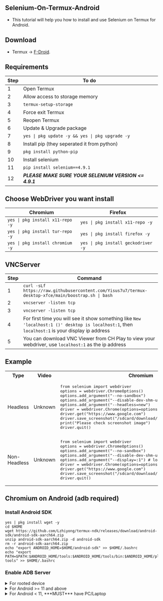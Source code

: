 Selenium-On-Termux-Android
--------------------------

- This tutorial will help you how to install and use Selenium on Termux for Android.

Download
--------

- Termux -> [F-Droid](https://f-droid.org/packages/com.termux/).

Requirements
-----

Step | To do |
--- | --- |
1 | Open Termux |
2 | Allow access to storage memory |
3 | `termux-setup-storage` |
4 | Force exit Termux |
5 | Reopen Termux |
6 | Update & Upgrade package |
7 | `yes \| pkg update -y && yes \| pkg upgrade -y` |
8 | Install pip (they seperated it from python) |
9 | `pkg install python-pip` |
10 | Install selenium |
11 | `pip install selenium==4.9.1` |
12 | ***PLEASE MAKE SURE YOUR SELENIUM VERSION <= 4.9.1*** |

Choose WebDriver you want install
---------------------------------

Chromium | Firefox |
--- | --- |
`yes \| pkg install x11-repo -y` | `yes \| pkg install x11-repo -y` |
`yes \| pkg install tur-repo -y` | `yes \| pkg install firefox -y` |
`yes \| pkg install chromium -y` | `yes \| pkg install geckodriver -y` |

VNCServer
---------

Step | Command |
--- | --- |
1 | `curl -sLf https://raw.githubusercontent.com/Yisus7u7/termux-desktop-xfce/main/boostrap.sh \| bash` |
2 | `vncserver -listen tcp` |
3 | `vncserver -listen tcp` |
4 | For first time you will see it show something like `New 'localhost:1 ()' desktop is localhost:1`, then `localhost:1` is your display ip address |
5 | You can download VNC Viewer from CH Play to view your webdriver, use `localhost:1` as the ip address |

Example
-------

<table>
  <tr>
    <th>Type</th>
    <th>Video</th>
    <th>Chromium</th>
    <th>Firefox</th>
  </tr>
  <tr>
    <td>Headless</td>
    <td>Unknown</td>
    <td><pre>from selenium import webdriver
options = webdriver.ChromeOptions()
options.add_argument("--no-sandbox")
options.add_argument("--disable-dev-shm-usage")
options.add_argument("--headless=new")
driver = webdriver.Chrome(options=options)
driver.get("https://www.google.com")
driver.save_screenshot("/sdcard/download/screenshot.png")
print("Please check screenshot image")
driver.quit()</pre></td>
    <td><pre>from selenium import webdriver
options = webdriver.FirefoxOptions()
options.add_argument("--headless")
driver = webdriver.Firefox(options=options)
driver.get("https://www.google.com")
driver.save_screenshot("/sdcard/download/screenshot.png")
driver.quit()</pre></td>
    <td></td>
  </tr>
  <tr>
    <td>Non-Headless</td>
    <td>Unknown</td>
    <td><pre>from selenium import webdriver
options = webdriver.ChromeOptions()
options.add_argument("--no-sandbox")
options.add_argument("--disable-dev-shm-usage")
options.add_argument("--display=:1") # localhost:1 -> display ID = 1
driver = webdriver.Chrome(options=options)
driver.get("https://www.google.com")
driver.save_screenshot("/sdcard/download/screenshot.png")
driver.quit()</pre></td>
    <td><pre>from selenium import webdriver
options = webdriver.FirefoxOptions()
options.add_argument("--display=:1") # localhost:1 -> display ID = 1
driver = webdriver.Firefox(options=options)
driver.get("https://www.google.com")
driver.save_screenshot("/sdcard/download/screenshot.png")
driver.quit()</pre></td>
    <td></td>
  </tr>
</table>

Chromium on Android (adb required)
----------------------------------

### Install Android SDK

  ```
  yes | pkg install wget -y
  cd $HOME
  wget https://github.com/Lzhiyong/termux-ndk/releases/download/android-sdk/android-sdk-aarch64.zip
  unzip android-sdk-aarch64.zip -d android-sdk
  rm -r android-sdk-aarch64.zip
  echo "export ANDROID_HOME=$HOME/android-sdk" >> $HOME/.bashrc
  echo "export PATH=$PATH:$ANDROID_HOME/tools:$ANDROID_HOME/tools/bin:$ANDROID_HOME/platform-tools" >> $HOME/.bashrc
  ```

### Enable ADB Server

<details>
<summary>For rooted device</summary>

```
su -c stop adbd && su -c start adbd
su -c setprop service.adb.tcp.port 5555
```

</details>

<details>
<summary>For Android >= 11 and above</summary>

- Watch this [video](https://youtu.be/KCODAyc_6rU) for how to enable adb server.
- Then run `adb devices`.
- Then continue run `adb tcpip 5555`.

</details>

<details>
<summary>For Android < 11, ***MUST*** have PC/Laptop</summary>

- Go to your phone Settings.
- Find Developer Mode.
- Enable Developer Mode.
- Follow me this step.

  ![settings_1](https://github.com/luanon404/Selenium-On-Termux-Android/assets/71830807/27552cb2-560e-4e85-82c9-c494b05a71e3)

  ![settings_2](https://github.com/luanon404/Selenium-On-Termux-Android/assets/71830807/ae1e36b4-dcf4-4e9f-920a-1c3781b089af)

- If your device doesn't match or is not similar to my phone, then try [this solution](https://stackoverflow.com/questions/52079343/how-can-i-use-adb-to-grant-permission-without-root).
- Connect your phone to PC/Laptop using a USB cable.
- On PC/Laptop, open the shell with administrator.
- Next, you need to install Choco (This is a very easy way to install adb).
- Run `Get-ExecutionPolicy`.
- Run `Set-ExecutionPolicy AllSigned`.
- Run `Set-ExecutionPolicy Bypass -Scope Process`.
- Run `Set-ExecutionPolicy Bypass -Scope Process -Force; [System.Net.ServicePointManager]::SecurityProtocol = [System.Net.ServicePointManager]::SecurityProtocol -bor 3072; iex ((New-Object System.Net.WebClient).DownloadString('https://community.chocolatey.org/install.ps1'))`.
- After installing Choco, run `choco install adb`.
- Open the command prompt on PC/Laptop, run `adb devices`.
- Then continue run `adb tcpip 5555`.
- \** And run this (I don't know if it's very important or not, but my Oppo phone needs this to run successfully) to allow termux write secure settings `adb shell pm grant com.termux android.permission.WRITE_SECURE_SETTINGS`.
- Now you can unplug the USB cable.

### Recheck Step

- Make sure you have enabled the ADB Server.
- Open Termux.
- Run `adb kill-server`.
- Then run `adb devices`.
- ![image](https://github.com/luanon404/Selenium-On-Termux-Android/assets/71830807/a59a6145-dd56-4a58-bf0d-1a58d4999fad)
- Make sure you only see `emulator-5554` in the list.

### Important

- ***If you turn off or restart your device, you must enable ADB Server AGAIN***.
- ***If you close termux app and open again, you need to active adb server by run `adb devices`***.

### Example Code For Chromium

- [Download link](https://github.com/macchrome/droidchrome/tags) (current selenium only support chromium <= 110).
- Or use this [link](https://github.com/macchrome/droidchrome/releases/download/v110.5481.153-M110.0.5481.153-r1191-Ungoogled-And64/arm64_ChromePublic_HEVC-110.0.5481.153.apk) for fast download.

  ```
  import os
  os.system("adb devices")
  from selenium import webdriver
  options = webdriver.ChromeOptions()
  options.add_argument("--no-sandbox")
  options.add_argument("--disable-dev-shm-usage")
  options.add_experimental_option("androidPackage", "org.chromium.chrome.stable")
  driver = webdriver.Chrome(options=options)
  driver.get("https://www.google.com")
  print("Page title:", driver.title)
  driver.quit()
  ```

### Missing JAVA

- This means you must install JAVA.
  ```
  cd $HOME
  wget https://github.com/lzhiyong/termux-ndk/releases/download/openjdk/openjdk-11.0.12-aarch64.zip
  unzip openjdk-11.0.12-aarch64.zip -d openjdk-11.0.12
  rm -r openjdk-11.0.12-aarch64.zip
  echo "export PATH=$PATH:$HOME/openjdk-11.0.12/bin" >> $HOME/.bashrc
  echo "export JAVA_HOME=$HOME/openjdk-11.0.12" >> $HOME/.bashrc
  ```

References
----------

- Special thanks to [@mauro199304](https://github.com/mauro199304), [@remo7777](https://github.com/remo7777/), [@lzhiyong](https://github.com/lzhiyong) for this tutorial.
- [Termux Desktop Xfce](https://github.com/Yisus7u7/termux-desktop-xfce)
- [Termux Issues](https://github.com/termux/termux-packages/issues/2149)